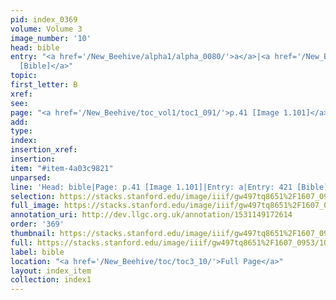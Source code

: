 ```yaml
---
pid: index_0369
volume: Volume 3
image_number: '10'
head: bible
entry: "<a href='/New_Beehive/alpha1/alpha_0080/'>a</a>|<a href='/New_Beehive/toc/toc2_108/'>421
  [Bible]</a>"
topic: 
first_letter: B
xref: 
see: 
page: "<a href='/New_Beehive/toc_vol1/toc1_091/'>p.41 [Image 1.101]</a>"
add: 
type: 
index: 
insertion_xref: 
insertion: 
item: "#item-4a03c9821"
unparsed: 
line: 'Head: bible|Page: p.41 [Image 1.101]|Entry: a|Entry: 421 [Bible]|#item-4a03c9821'
selection: https://stacks.stanford.edu/image/iiif/gw497tq8651%2F1607_0953/1090,234,517,134/full/0/default.jpg
full_image: https://stacks.stanford.edu/image/iiif/gw497tq8651%2F1607_0953/full/full/0/default.jpg
annotation_uri: http://dev.llgc.org.uk/annotation/1531149172614
order: '369'
thumbnail: https://stacks.stanford.edu/image/iiif/gw497tq8651%2F1607_0953/1090,234,517,134/150,/0/default.jpg
full: https://stacks.stanford.edu/image/iiif/gw497tq8651%2F1607_0953/1090,234,517,134/full/0/default.jpg
label: bible
location: "<a href='/New_Beehive/toc/toc3_10/'>Full Page</a>"
layout: index_item
collection: index1
---
```

